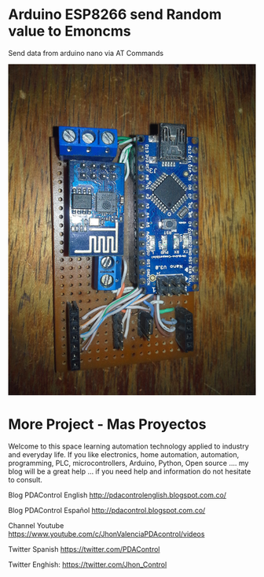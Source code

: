 # Arduino ESP8266 send Random value to Emoncms

Send data from arduino nano via AT Commands

![Portada](https://github.com/JhonControl/Arduino-ESP8266-Send-Random-Emoncms/blob/master/20150809_104236.jpg)

# More Project - Mas Proyectos 

Welcome to this space learning automation technology applied to industry and  everyday life.
If you like electronics, home automation, automation, programming, PLC, microcontrollers, 
Arduino, Python, Open source .... my blog will be a great help ... 
if you need help and information do not hesitate to consult.

Blog PDAControl English   http://pdacontrolenglish.blogspot.com.co/   

Blog PDAControl Español   http://pdacontrol.blogspot.com.co/

Channel  Youtube          https://www.youtube.com/c/JhonValenciaPDAcontrol/videos  

Twitter Spanish           https://twitter.com/PDAControl

Twitter Enghish:          https://twitter.com/Jhon_Control
